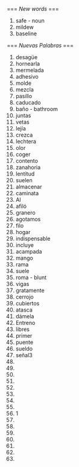 === *New words* ===

1. safe - noun
2. mildew
3. baseline

=== *Nuevas Palabras* ===

1. desagüe
2. hornearla
3. mermelada
4. adhesivo
5. molde
6. mezcla
7. pasillo
8. caducado
9. baño - bathroom
10. juntas
11. vetas
13. lejía
14. crezca
15. lechtera
16. olor
17. coger
18. contento
19. zanahoria
20. lentitud
21. suelen
22. almacenar
23. caminata
24. Al
25. afiló
26. granero
27. agotamos
28. filo
29. hogar
30. indispensable
31. incluye
32. acampada
33. mango
34. rama
35. suele
36. roma - blunt
37. vigas
38. gratamente
39. cerrojo
40. cubiertos
41. atasca
42. dámela
43. Entreno
44. libres
45. primer
46. puente
47. sueldo
48. señal3
49. 
50.     
51. 
52. 
53. 
54. 
55. 
56. 
57. 1
58. 
59. 
60.   
61. 
62. 
63. 
64. 

